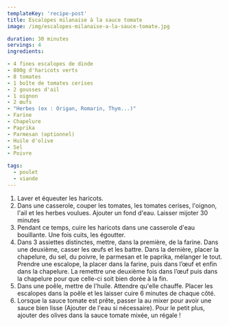 ```yaml
---
templateKey: 'recipe-post'
title: Escalopes milanaise à la sauce tomate
image: /img/escalopes-milanaise-a-la-sauce-tomate.jpg

duration: 30 minutes
servings: 4
ingredients:

- 4 fines escalopes de dinde 
- 800g d'haricots verts
- 8 tomates
- 1 boîte de tomates cerises
- 2 gousses d'ail
- 1 oignon
- 2 œufs
- "Herbes (ex : Origan, Romarin, Thym...)"
- Farine
- Chapelure
- Paprika
- Parmesan (optionnel)
- Huile d'olive
- Sel
- Poivre

tags:
  - poulet
  - viande
---
```


1. Laver et équeuter les haricots.
2. Dans une casserole, couper les tomates, les tomates cerises, l'oignon, l'ail et les herbes voulues. Ajouter un fond d'eau. Laisser mijoter 30 minutes
3. Pendant ce temps, cuire les haricots dans une casserole d'eau bouillante. Une fois cuits, les égoutter.
4. Dans 3 assiettes distinctes, mettre, dans la première, de la farine. Dans une deuxième, casser les œufs et les battre. Dans la dernière, placer la chapelure, du sel, du poivre, le parmesan et le paprika, mélanger le tout. Prendre une escalope, la placer dans la farine, puis dans l’œuf et enfin dans la chapelure. La remettre une deuxième fois dans l’œuf puis dans la chapelure pour que celle-ci soit bien dorée à la fin.
5. Dans une poêle, mettre de l'huile. Attendre qu'elle chauffe. Placer les escalopes dans la poêle et les laisser cuire 6 minutes de chaque côté. 
6. Lorsque la sauce tomate est prête, passer la au mixer pour avoir une sauce bien lisse (Ajouter de l'eau si nécessaire).  Pour le petit plus, ajouter des olives dans la sauce tomate mixée, un régale !

